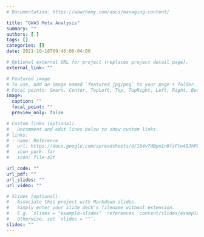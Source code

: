 ```yaml
---
# Documentation: https://wowchemy.com/docs/managing-content/

title: "GWAS Meta Analysis"
summary: ""
authors: [.]
tags: []
categories: []
date: 2021-10-18T09:46:00-04:00

# Optional external URL for project (replaces project detail page).
external_link: ""

# Featured image
# To use, add an image named `featured.jpg/png` to your page's folder.
# Focal points: Smart, Center, TopLeft, Top, TopRight, Left, Right, BottomLeft, Bottom, BottomRight.
image:
  caption: ""
  focal_point: ""
  preview_only: false

# Custom links (optional).
#   Uncomment and edit lines below to show custom links.
# links:
# - name: Reference
#   url: https://docs.google.com/spreadsheets/d/164v7dBpn1n6fzFtw4DJhFBKAk63YWOHNRV9BaJ-o6k8/edit?usp=sharing
#   icon_pack: far
#   icon: file-alt

url_code: ""
url_pdf: ""
url_slides: ""
url_video: ""

# Slides (optional).
#   Associate this project with Markdown slides.
#   Simply enter your slide deck's filename without extension.
#   E.g. `slides = "example-slides"` references `content/slides/example-slides.md`.
#   Otherwise, set `slides = ""`.
slides: ""
---
```


